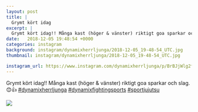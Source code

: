 ```yaml
---
layout: post
title: |
  Grymt kört idag
excerpt: |
  Grymt kört idag!! Många kast (höger & vänster) riktigt goa sparkar och slag. 😊👍   
date:   2018-12-05 19:48:54 +0000
categories: instagram
background: instagram/dynamixherrljunga/2018-12-05_19-48-54_UTC.jpg
thumbnail: instagram/dynamixherrljunga/2018-12-05_19-48-54_UTC.jpg

instagram_url: https://www.instagram.com/dynamixherrljunga/p/BrBJjWlg2fe
---
```

Grymt kört idag!! Många kast (höger & vänster) riktigt goa sparkar och slag. 😊👍 [#dynamixherrljunga](https://www.instagram.com/explore/tags/dynamixherrljunga/) [#dynamixfightingsports](https://www.instagram.com/explore/tags/dynamixfightingsports/) [#sportjujutsu](https://www.instagram.com/explore/tags/sportjujutsu/)



<img src='{{ site.baseurl }}/instagram/dynamixherrljunga/2018-12-05_19-48-54_UTC.jpg' class='img-fluid' />
